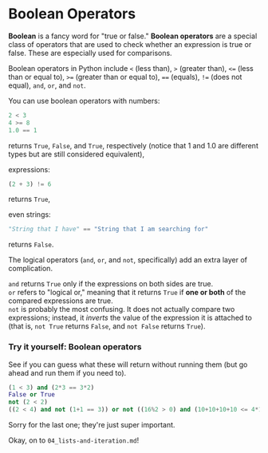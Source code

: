 # Boolean Operators

**Boolean** is a fancy word for "true or false." **Boolean operators** are a
special class of operators that are used to check whether an expression is true
or false. These are especially used for comparisons.

Boolean operators in Python include `<` (less than), `>` (greater than), `<=`
(less than or equal to), `>=` (greater than or equal to), `==` (equals), `!=`
(does not equal), `and`, `or`, and `not`.

You can use boolean operators with numbers:

```python
2 < 3
4 >= 8
1.0 == 1
```

returns `True`, `False`, and `True`, respectively (notice that 1 and 1.0 are
different types but are still considered equivalent),

expressions:

```python
(2 + 3) != 6
```
returns `True`,

even strings:

```python
"String that I have" == "String that I am searching for"
```

returns `False`.

The logical operators (`and`, `or`, and `not`, specifically) add an extra layer
of complication.

`and` returns `True` only if the expressions on both sides are true.  
`or` refers to "logical or," meaning that it returns `True` if **one or both**
of the compared expressions are true.  
`not` is probably the most confusing. It does not actually compare two expressions;
instead, it *inverts* the value of the expression it is attached to (that is,
`not True` returns `False`, and `not False` returns `True`).

### Try it yourself: Boolean operators

See if you can guess what these will return without running them (but go ahead
and run them if you need to).

```python
(1 < 3) and (2*3 == 3*2)
False or True
not (2 < 2)
((2 < 4) and not (1+1 == 3)) or not ((16%2 > 0) and (10+10+10+10 <= 4*10) and False)
```

Sorry for the last one; they're just super important.

Okay, on to `04_lists-and-iteration.md`!
